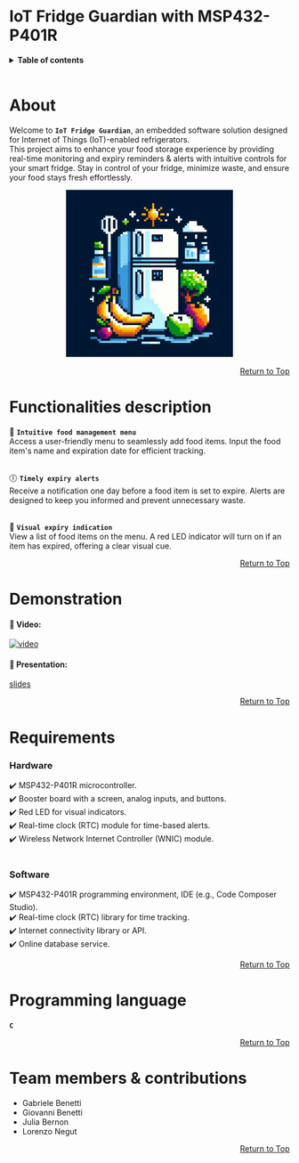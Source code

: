 # IoT Fridge Guardian with MSP432-P401R

<details>
<summary><b>Table of contents</b></summary>

1. [About project](#about)
2. [Functionalities](#functionalities-description)
3. [Demonstration](#demonstration)
4. [Requirements](#requirements)
5. [Programming language](#programming-language)
6. [Team members](#team-members--contributions)

</details>
<br>



# About

Welcome to **`IoT Fridge Guardian`**, an embedded software solution designed for Internet of Things (IoT)-enabled refrigerators.  
This project aims to enhance your food storage experience by providing real-time monitoring and expiry reminders & alerts with intuitive controls for your smart fridge.
Stay in control of your fridge, minimize waste, and ensure your food stays fresh effortlessly.

<div align="center">
  <a> <img src="/Images/fridgeLogo.jpg" width="300" height="300"> </a>
</div>

<div align="right">
    
[Return to Top](#iot-fridge-guardian-with-msp432-p401r)

</div>



# Functionalities description

:meat_on_bone: **`Intuitive food management menu`**  
Access a user-friendly menu to seamlessly add food items. Input the food item's name and expiration date for efficient tracking.
<br><br>

:clock6: **`Timely expiry alerts`**  
Receive a notification one day before a food item is set to expire. Alerts are designed to keep you informed and prevent unnecessary waste.
<br><br>

:red_circle: **`Visual expiry indication`**  
View a list of food items on the menu. A red LED indicator will turn on if an item has expired, offering a clear visual cue.

<div align="right">
    
[Return to Top](#iot-fridge-guardian-with-msp432-p401r)

</div>



# Demonstration

#### :movie_camera: Video:  
[![video](http://img.youtube.com/vi/YOUTUBE_VIDEO_ID_HERE/0.jpg)](http://www.youtube.com/watch?v=YOUTUBE_VIDEO_ID_HERE "Video Title")
<br>

#### :paperclip: Presentation:  
[slides](...link)

<div align="right">
    
[Return to Top](#iot-fridge-guardian-with-msp432-p401r)

</div>



# Requirements

### **Hardware**

  :heavy_check_mark: MSP432-P401R microcontroller.  
  :heavy_check_mark: Booster board with a screen, analog inputs, and buttons.  
  :heavy_check_mark: Red LED for visual indicators.  
  :heavy_check_mark: Real-time clock (RTC) module for time-based alerts.  
  :heavy_check_mark: Wireless Network Internet Controller (WNIC) module.  
<br>

### **Software**

  :heavy_check_mark: MSP432-P401R programming environment, IDE (e.g., Code Composer Studio).  
  :heavy_check_mark: Real-time clock (RTC) library for time tracking.  
  :heavy_check_mark: Internet connectivity library or API.  
  :heavy_check_mark: Online database service.  

<div align="right">
    
[Return to Top](#iot-fridge-guardian-with-msp432-p401r)

</div>



# Programming language

**`C`**

<div align="right">
    
[Return to Top](#iot-fridge-guardian-with-msp432-p401r)

</div>



# Team members & contributions

- Gabriele Benetti  
- Giovanni Benetti  
- Julia Bernon  
- Lorenzo Negut  

<div align="right">
    
[Return to Top](#iot-fridge-guardian-with-msp432-p401r)

</div>
